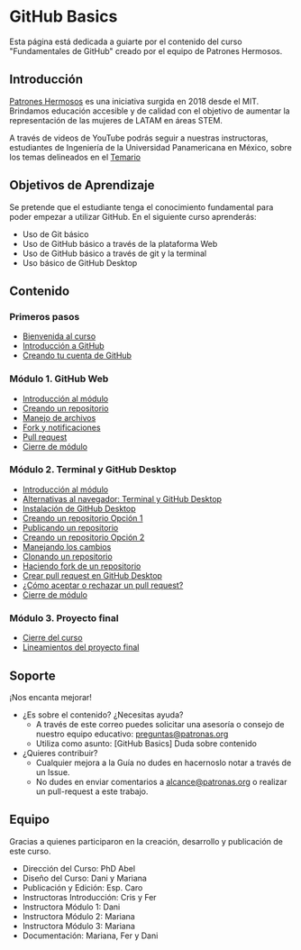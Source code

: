 # GitHub Basics

Esta página está dedicada a guiarte por el contenido del curso "Fundamentales de GitHub" creado por el equipo de Patrones Hermosos.

## Introducción

[Patrones Hermosos](www.patroneshermosos.com) es una iniciativa surgida en 2018 desde el MIT.
Brindamos educación accesible y de calidad con el objetivo de aumentar la representación de las mujeres de LATAM en áreas STEM.

A través de videos de YouTube podrás seguir a nuestras instructoras, estudiantes de Ingeniería de la Universidad Panamericana en México, sobre los temas delineados en el [Temario](https://patroneshermosos-oficial.github.io/github-basics/primeros-pasos#contenido)

## Objetivos de Aprendizaje

Se pretende que el estudiante tenga el conocimiento fundamental para poder empezar a utilizar GitHub.
En el siguiente curso aprenderás:

- Uso de Git básico
- Uso de GitHub básico a través de la plataforma Web
- Uso de GitHub básico a través de git y la terminal
- Uso básico de GitHub Desktop

## Contenido

### Primeros pasos

- [Bienvenida al curso](https://patroneshermosos-oficial.github.io/github-basics/primeros-pasos)
- [Introducción a GitHub](https://patroneshermosos-oficial.github.io/github-basics/primeros-pasos)
- [Creando tu cuenta de GitHub](https://patroneshermosos-oficial.github.io/github-basics/primeros-pasos)

### Módulo 1. GitHub Web

- [Introducción al módulo](https://patroneshermosos-oficial.github.io/github-basics/modulo-uno)
- [Creando un repositorio](https://patroneshermosos-oficial.github.io/github-basics/modulo-uno)
- [Manejo de archivos](https://patroneshermosos-oficial.github.io/github-basics/modulo-uno)
- [Fork y notificaciones](https://patroneshermosos-oficial.github.io/github-basics/modulo-uno)
- [Pull request](https://patroneshermosos-oficial.github.io/github-basics/modulo-uno)
- [Cierre de módulo](https://patroneshermosos-oficial.github.io/github-basics/modulo-uno)

### Módulo 2. Terminal y GitHub Desktop

- [Introducción al módulo](https://patroneshermosos-oficial.github.io/github-basics/modulo-dos)
- [Alternativas al navegador: Terminal y GitHub Desktop](https://patroneshermosos-oficial.github.io/github-basics/modulo-dos)
- [Instalación de GitHub Desktop](https://patroneshermosos-oficial.github.io/github-basics/modulo-dos)
- [Creando un repositorio Opción 1](https://patroneshermosos-oficial.github.io/github-basics/modulo-dos)
- [Publicando un repositorio](https://patroneshermosos-oficial.github.io/github-basics/modulo-dos)
- [Creando un repositorio Opción 2](https://patroneshermosos-oficial.github.io/github-basics/modulo-dos)
- [Manejando los cambios](https://patroneshermosos-oficial.github.io/github-basics/modulo-dos)
- [Clonando un repositorio](https://patroneshermosos-oficial.github.io/github-basics/modulo-dos)
- [Haciendo fork de un repositorio](https://patroneshermosos-oficial.github.io/github-basics/modulo-dos)
- [Crear pull request en GitHub Desktop](https://patroneshermosos-oficial.github.io/github-basics/modulo-dos)
- [¿Cómo aceptar o rechazar un pull request?](https://patroneshermosos-oficial.github.io/github-basics/modulo-dos)
- [Cierre de módulo](https://patroneshermosos-oficial.github.io/github-basics/modulo-dos)

### Módulo 3. Proyecto final

- [Cierre del curso](https://patroneshermosos-oficial.github.io/github-basics/proyecto-final)
- [Lineamientos del proyecto final](https://patroneshermosos-oficial.github.io/github-basics/proyecto-final)

## Soporte

¡Nos encanta mejorar!

- ¿Es sobre el contenido? ¿Necesitas ayuda?
  - A través de este correo puedes solicitar una asesoría o consejo de nuestro equipo educativo: preguntas@patronas.org
  - Utiliza como asunto: [GitHub Basics] Duda sobre contenido
- ¿Quieres contribuir?
  - Cualquier mejora a la Guía no dudes en hacernoslo notar a través de un Issue.
  - No dudes en enviar comentarios a alcance@patronas.org o realizar un pull-request a este trabajo.

## Equipo

Gracias a quienes participaron en la creación, desarrollo y publicación de este curso.

- Dirección del Curso: PhD Abel
- Diseño del Curso: Dani y Mariana
- Publicación y Edición: Esp. Caro
- Instructoras Introducción: Cris y Fer
- Instructora Módulo 1: Dani
- Instructora Módulo 2: Mariana
- Instructora Módulo 3: Mariana
- Documentación: Mariana, Fer y Dani
